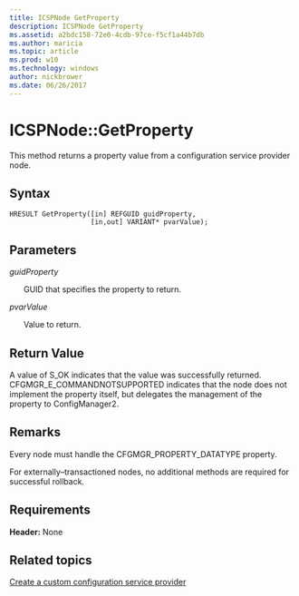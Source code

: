 ```yaml
---
title: ICSPNode GetProperty
description: ICSPNode GetProperty
ms.assetid: a2bdc158-72e0-4cdb-97ce-f5cf1a44b7db
ms.author: maricia
ms.topic: article
ms.prod: w10
ms.technology: windows
author: nickbrower
ms.date: 06/26/2017
---
```


# ICSPNode::GetProperty

This method returns a property value from a configuration service provider node.

## Syntax

``` syntax
HRESULT GetProperty([in] REFGUID guidProperty, 
                    [in,out] VARIANT* pvarValue);
```

## Parameters

<a href="" id="guidproperty"></a>*guidProperty*  
<p style="margin-left: 25px">GUID that specifies the property to return.</p>

<a href="" id="pvarvalue"></a>*pvarValue*  
<p style="margin-left: 25px">Value to return.</p>

## Return Value

A value of S\_OK indicates that the value was successfully returned. CFGMGR\_E\_COMMANDNOTSUPPORTED indicates that the node does not implement the property itself, but delegates the management of the property to ConfigManager2.

## Remarks

Every node must handle the CFGMGR\_PROPERTY\_DATATYPE property.

For externally–transactioned nodes, no additional methods are required for successful rollback.

## Requirements

**Header:** None

## Related topics

[Create a custom configuration service provider](create-a-custom-configuration-service-provider.md)

 






